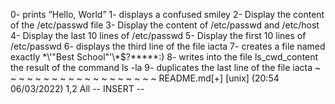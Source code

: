 0- prints “Hello, World”
1- displays a confused smiley 
2- Display the content of the /etc/passwd file
3- Display the content of /etc/passwd and /etc/host
4- Display the last 10 lines of /etc/passwd
5- Display the first 10 lines of /etc/passwd
6- displays the third line of the file iacta
7- creates a file named exactly \*\\'"Best School"\'\\*$\?\*\*\*\*\*:)
8- writes into the file ls_cwd_content the result of the command ls -la
9- duplicates the last line of the file iacta
~
~
~
~
~
~
~
~
~
~
~
~
~
~
~
~
~
~
~
README.md[+] [unix] (20:54 06/03/2022)                                   1,2 All
-- INSERT --

